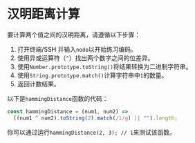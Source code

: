 # 汉明距离计算

要计算两个值之间的汉明距离，请遵循以下步骤：

1. 打开终端/SSH 并输入`node`以开始练习编码。
2. 使用异或运算符（`^`）找出两个数字之间的位差异。
3. 使用`Number.prototype.toString()`将结果转换为二进制字符串。
4. 使用`String.prototype.match()`计算字符串中`1`的数量。
5. 返回计数结果。

以下是`hammingDistance`函数的代码：

```js
const hammingDistance = (num1, num2) =>
  ((num1 ^ num2).toString(2).match(/1/g) || "").length;
```

你可以通过运行`hammingDistance(2, 3); // 1`来测试该函数。
